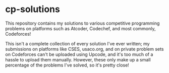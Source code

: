 # cp-solutions
This repository contains my solutions to various competitive programming problems on platforms such as Atcoder, Codechef, and most commonly, Codeforces!

This isn't a complete collection of every solution I've ever written; my submissions on platforms like CSES, usaco.org, and on private problem sets on Codeforces can't be uploaded using Upcode, and it's too much of a hassle to upload them manually. However, these only make up a small percentage of the problems I've solved, so it's pretty close!
